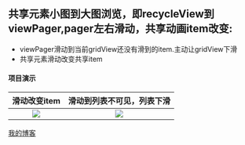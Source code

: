 ## 共享元素小图到大图浏览，即recycleView到viewPager,pager左右滑动，共享动画item改变:

 - viewPager滑动到当前gridView还没有滑到的item.主动让gridView下滑
 - 共享元素滑动改变共享item




#### 项目演示
|滑动改变item|滑动到列表不可见，列表下滑|
|:---:|:---:|
|![](https://github.com/lihangleo2/mPro/blob/master/updateGif1.gif)|![](https://github.com/lihangleo2/mPro/blob/master/updateGif2.gif)|



[我的博客](https://blog.csdn.net/leol_2/article/details/80198306)  
